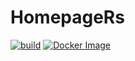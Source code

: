 # HomepageRs

[![build](https://github.com/itacentury/HomepageRs/actions/workflows/build.yml/badge.svg)](https://github.com/itacentury/HomepageRs/actions/workflows/build.yml)
[![Docker Image](https://github.com/itacentury/HomepageRs/actions/workflows/docker-image.yml/badge.svg)](https://github.com/itacentury/HomepageRs/actions/workflows/docker-image.yml)
